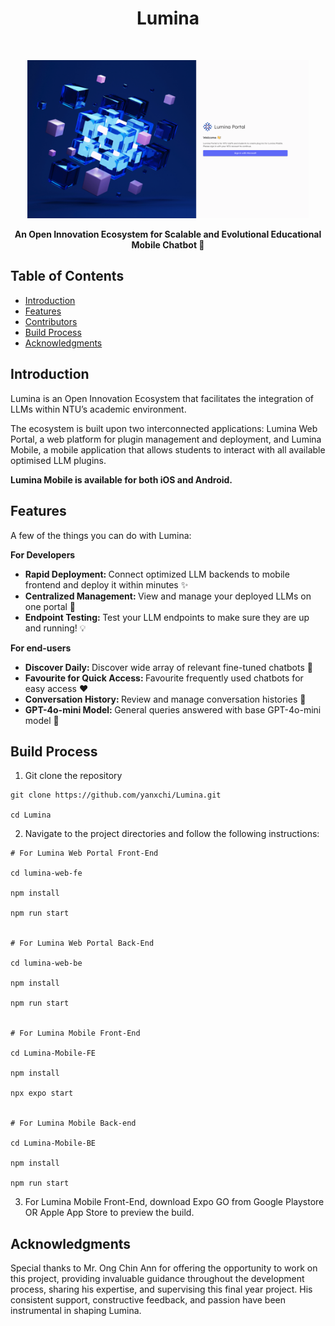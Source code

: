 <h1 align="center"> Lumina </h1> <br>
<p align="center">
  <a>
    <img alt="Lumina Web Portal" title="Lumina Web Portal" src="/assets/LuminaPortal.png" width="450">
  </a>
</p>

<p align="center">
<strong>
  An Open Innovation Ecosystem for Scalable and Evolutional Educational Mobile Chatbot 🚀
  </strong>
</p>

<!-- START doctoc generated TOC please keep comment here to allow auto update -->
<!-- DON'T EDIT THIS SECTION, INSTEAD RE-RUN doctoc TO UPDATE -->

## Table of Contents

- [Introduction](#introduction)
- [Features](#features)
- [Contributors](#contributors)
- [Build Process](#build-process)
- [Acknowledgments](#acknowledgments)

<!-- END doctoc generated TOC please keep comment here to allow auto update -->

## Introduction

Lumina is an Open Innovation Ecosystem that facilitates the integration of LLMs within NTU’s academic environment.

The ecosystem is built upon two interconnected applications: Lumina Web Portal, a web platform for plugin management and deployment, and Lumina Mobile, a mobile application that allows students to interact with all available optimised LLM plugins.

**Lumina Mobile is available for both iOS and Android.**

## Features

A few of the things you can do with Lumina:

**For Developers**

- <strong>Rapid Deployment: </strong> Connect optimized LLM backends to mobile frontend and deploy it within minutes ✨
- <strong>Centralized Management: </strong> View and manage your deployed LLMs on one portal 🔭
- <strong>Endpoint Testing: </strong>Test your LLM endpoints to make sure they are up and running! 💡

**For end-users**

- <strong>Discover Daily: </strong>Discover wide array of relevant fine-tuned chatbots 🤖
- <strong>Favourite for Quick Access: </strong>Favourite frequently used chatbots for easy access ❤️
- <strong>Conversation History: </strong>Review and manage conversation histories 📜
- <strong>GPT-4o-mini Model: </strong>General queries answered with base GPT-4o-mini model 💬

## Build Process

1. Git clone the repository

```
git clone https://github.com/yanxchi/Lumina.git

cd Lumina
```

2. Navigate to the project directories and follow the following instructions:

```
# For Lumina Web Portal Front-End

cd lumina-web-fe

npm install

npm run start


# For Lumina Web Portal Back-End

cd lumina-web-be

npm install

npm run start


# For Lumina Mobile Front-End

cd Lumina-Mobile-FE

npm install

npx expo start


# For Lumina Mobile Back-end

cd Lumina-Mobile-BE

npm install

npm run start
```

3. For Lumina Mobile Front-End, download Expo GO from Google Playstore OR Apple App Store to preview the build.

## Acknowledgments

Special thanks to Mr. Ong Chin Ann for offering the opportunity to work on this project, providing invaluable guidance throughout the development process, sharing his expertise, and supervising this final year project. His consistent support, constructive feedback, and passion have been instrumental in shaping Lumina.

